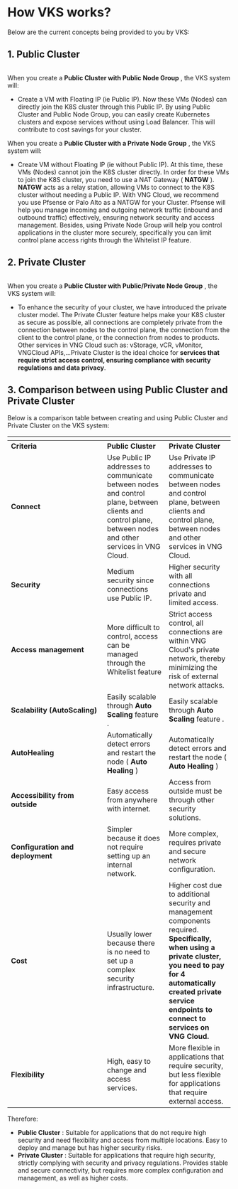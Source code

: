 # How VKS works?

Below are the current concepts being provided to you by VKS:

## **1. Public Cluster** <a href="#id-1.-public-cluster" id="id-1.-public-cluster"></a>

<figure><img src="https://docs.vngcloud.vn/~gitbook/image?url=https%3A%2F%2F3672463924-files.gitbook.io%2F%7E%2Ffiles%2Fv0%2Fb%2Fgitbook-x-prod.appspot.com%2Fo%2Fspaces%252FB0NrrrdJdpYOYzRkbWp5%252Fuploads%252Fvbnmi3cReXehXboTd85R%252Fimage.png%3Falt%3Dmedia%26token%3D618fbb97-4bd7-4612-be3a-0e6d3ea40021&#x26;width=768&#x26;dpr=4&#x26;quality=100&#x26;sign=9119e8dd&#x26;sv=1" alt=""><figcaption></figcaption></figure>

When you create a **Public Cluster with Public Node Group** , the VKS system will:

* Create a VM with Floating IP (ie Public IP). Now these VMs (Nodes) can directly join the K8S cluster through this Public IP. By using Public Cluster and Public Node Group, you can easily create Kubernetes clusters and expose services without using Load Balancer. This will contribute to cost savings for your cluster.

When you create a **Public Cluster with a Private Node Group** , the VKS system will:

* Create VM without Floating IP (ie without Public IP). At this time, these VMs (Nodes) cannot join the K8S cluster directly. In order for these VMs to join the K8S cluster, you need to use a NAT Gateway ( **NATGW** ). **NATGW** acts as a relay station, allowing VMs to connect to the K8S cluster without needing a Public IP. With VNG Cloud, we recommend you use Pfsense or Palo Alto as a NATGW for your Cluster. Pfsense will help you manage incoming and outgoing network traffic (inbound and outbound traffic) effectively, ensuring network security and access management. Besides, using Private Node Group will help you control applications in the cluster more securely, specifically you can limit control plane access rights through the Whitelist IP feature.

## **2. Private Cluster** <a href="#id-2.-private-cluster" id="id-2.-private-cluster"></a>

<figure><img src="https://docs.vngcloud.vn/~gitbook/image?url=https%3A%2F%2F3672463924-files.gitbook.io%2F%7E%2Ffiles%2Fv0%2Fb%2Fgitbook-x-prod.appspot.com%2Fo%2Fspaces%252FB0NrrrdJdpYOYzRkbWp5%252Fuploads%252Fj8WSjgnwd7WXKXblh1ex%252Fimage.png%3Falt%3Dmedia%26token%3Dae664224-8486-495b-aab6-5d1d1017edec&#x26;width=768&#x26;dpr=4&#x26;quality=100&#x26;sign=8c00454b&#x26;sv=1" alt=""><figcaption></figcaption></figure>

When you create a **Public Cluster with Public/Private Node Group** , the VKS system will:

* To enhance the security of your cluster, we have introduced the private cluster model. The Private Cluster feature helps make your K8S cluster as secure as possible, all connections are completely private from the connection between nodes to the control plane, the connection from the client to the control plane, or the connection from nodes to products. Other services in VNG Cloud such as: vStorage, vCR, vMonitor, VNGCloud APIs,...Private Cluster is the ideal choice for **services that require strict access control, ensuring compliance with security regulations and data privacy**.

## 3. Comparison between using Public Cluster and Private Cluster <a href="#id-3.-so-sanh-giua-viec-su-dung-public-cluster-va-private-cluster" id="id-3.-so-sanh-giua-viec-su-dung-public-cluster-va-private-cluster"></a>

Below is a comparison table between creating and using Public Cluster and Private Cluster on the VKS system:

<table data-header-hidden><thead><tr><th width="201"></th><th></th><th></th></tr></thead><tbody><tr><td><strong>Criteria</strong></td><td><strong>Public Cluster</strong></td><td><strong>Private Cluster</strong></td></tr><tr><td><strong>Connect</strong></td><td>Use Public IP addresses to communicate between nodes and control plane, between clients and control plane, between nodes and other services in VNG Cloud.</td><td>Use Private IP addresses to communicate between nodes and control plane, between clients and control plane, between nodes and other services in VNG Cloud.</td></tr><tr><td><strong>Security</strong></td><td>Medium security since connections use Public IP.</td><td>Higher security with all connections private and limited access.</td></tr><tr><td><strong>Access management</strong></td><td>More difficult to control, access can be managed through the Whitelist feature</td><td>Strict access control, all connections are within VNG Cloud's private network, thereby minimizing the risk of external network attacks.</td></tr><tr><td><strong>Scalability (AutoScaling)</strong></td><td>Easily scalable through <strong>Auto Scaling</strong> feature .</td><td>Easily scalable through <strong>Auto Scaling</strong> feature .</td></tr><tr><td><strong>AutoHealing</strong> </td><td>Automatically detect errors and restart the node ( <strong>Auto Healing</strong> )</td><td>Automatically detect errors and restart the node ( <strong>Auto Healing</strong> )</td></tr><tr><td><strong>Accessibility from outside</strong></td><td>Easy access from anywhere with internet.</td><td>Access from outside must be through other security solutions.</td></tr><tr><td><strong>Configuration and deployment</strong></td><td>Simpler because it does not require setting up an internal network.</td><td>More complex, requires private and secure network configuration.</td></tr><tr><td><strong>Cost</strong></td><td>Usually lower because there is no need to set up a complex security infrastructure.</td><td>Higher cost due to additional security and management components required. <strong>Specifically, when using a private cluster, you need to pay for 4 automatically created private service endpoints to connect to services on VNG Cloud.</strong></td></tr><tr><td><strong>Flexibility</strong></td><td>High, easy to change and access services.</td><td>More flexible in applications that require security, but less flexible for applications that require external access.</td></tr></tbody></table>

Therefore:

* **Public Cluster** : Suitable for applications that do not require high security and need flexibility and access from multiple locations. Easy to deploy and manage but has higher security risks.
* **Private Cluster** : Suitable for applications that require high security, strictly complying with security and privacy regulations. Provides stable and secure connectivity, but requires more complex configuration and management, as well as higher costs.
